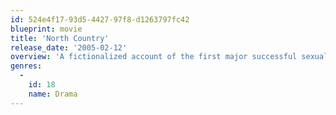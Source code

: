 ```yaml
---
id: 524e4f17-93d5-4427-97f8-d1263797fc42
blueprint: movie
title: 'North Country'
release_date: '2005-02-12'
overview: 'A fictionalized account of the first major successful sexual harassment case in the United States -- Jenson vs. Eveleth Mines, where a woman who endured a range of abuse while working as a miner filed and won the landmark 1984 lawsuit.'
genres:
  -
    id: 18
    name: Drama
---
```

